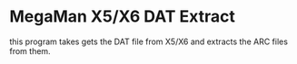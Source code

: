 # MegaMan X5/X6 DAT Extract
this program takes gets the DAT file from X5/X6 and extracts the ARC files from them.